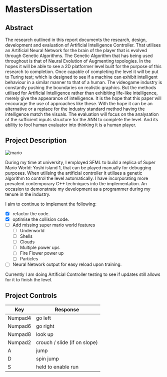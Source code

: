 # MastersDissertation
## Abstract
The research outlined in this report documents the research, design, development and evaluation of Artificial Intelligence Controller. That utilises an Artificial Neural Network for the brain of the player that is evolved through Genetic Algorithms. The Genetic Algorithm that has being used throughout is that of Neural Evolution of Augmenting topologies. In the hopes it will be able to see a 2D platformer level built for the purpose of this research to completion. 
Once capable of completing the level it will be put to Turing test; which is designed to see if a machine can exhibit intelligent behaviour in a similar manner to that of a human. The videogame industry is constantly pushing the boundaries on realistic graphics. But the methods utilised for Artificial Intelligence rather than exhibiting life-like intelligence, merely give the appearance of intelligence. It is the hope that this paper will encourage the use of approaches like these. 
With the hope it can be an alternative or a replace for the industry standard method having the intelligence match the visuals. The evaluation will focus on the analysation of the sufficient inputs structure for the ANN to complete the level. And its ability to fool human evaluator into thinking it is a human player.

## Project Description
![mario](https://github.com/user-attachments/assets/b68389c4-f835-4ce8-8cce-f93f4319b76b)

During my time at university, I employed SFML to build a replica of Super Mario World: Yoshi island 1, that can be played manually for debugging purposes. When utilising the artificial controller it utilises a genetic algorithm to control the level automatically. I have incorporating more prevalent contemporary C++ techniques into the implementation. An occasion to demonstrate my development as a programmer during my tenure in the industry.

I aim to continue to implement the following:
- [x] refactor the code.
- [x] optimise the collision code.
- [ ] Add missing super mario world features
  - [ ] Underworld
  - [ ] Shells
  - [ ] Clouds
  - [ ] Multiple power ups
  - [ ] Fire Flower power up
  - [ ] Particles
- [ ] Neural Network output for easy reload upon training.
     
Currently I am doing Artificial Controller testing to see if updates still allows for it to finish the level.

## Project Controls
| Key    | Response |
| -------- | ------- |
| Numpad4 | go left |
| Numpad6 | go right |
| Numpad8 | look up |
| Numpad2 | crouch / slide (if on slope) |
| A | jump |
| D | spin jump |
| S | held to enable run |

